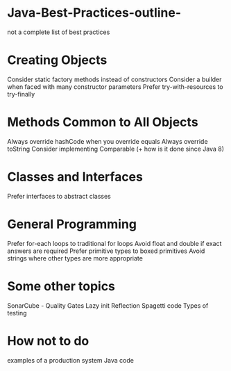 # Java-Best-Practices-outline-
  not a complete list of best practices

# Creating Objects
  Consider static factory methods instead of constructors
  Consider a builder when faced with many constructor parameters
  Prefer try-with-resources to try-finally
 
# Methods Common to All Objects
  Always override hashCode when you override equals
  Always override toString
  Consider implementing Comparable (+ how is it done since Java 8)
  
# Classes and Interfaces
  Prefer interfaces to abstract classes

# General Programming
  Prefer for-each loops to traditional for loops
  Avoid float and double if exact answers are required
  Prefer primitive types to boxed primitives
  Avoid strings where other types are more appropriate
  
  
# Some other topics
  SonarCube - Quality Gates
  Lazy init
  Reflection
  Spagetti code
  Types of testing
  
# How not to do
  examples of a production system Java code
